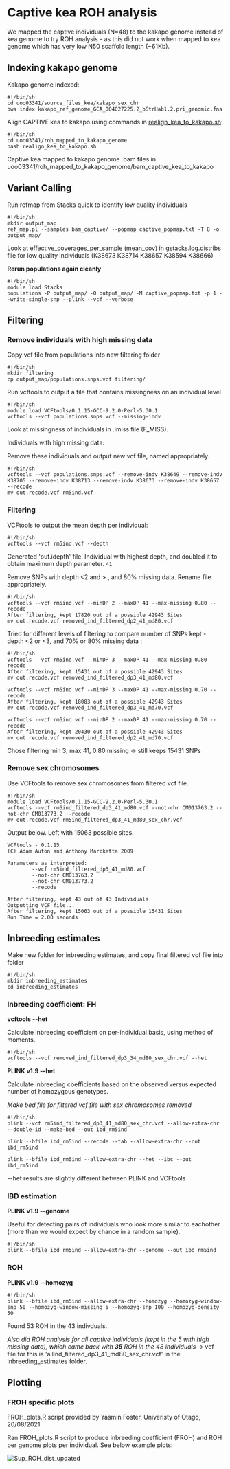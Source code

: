 # Captive kea ROH analysis

We mapped the captive individuals (N=48) to the kakapo genome instead of kea genome to try ROH analysis - as this did not work when mapped to kea genome which has very low N50 scaffold length (~61Kb).

## Indexing kakapo genome 

Kakapo genome indexed:

```
#!/bin/sh
cd uoo03341/source_files_kea/kakapo_sex_chr
bwa index kakapo_ref_genome_GCA_004027225.2_bStrHab1.2.pri_genomic.fna
```

Align CAPTIVE kea to kakapo using commands in [realign_kea_to_kakapo.sh]():

```
#!/bin/sh
cd uoo03341/roh_mapped_to_kakapo_genome
bash realign_kea_to_kakapo.sh
```

Captive kea mapped to kakapo genome .bam files in uoo03341/roh_mapped_to_kakapo_genome/bam_captive_kea_to_kakapo

## Variant Calling

Run refmap from Stacks quick to identify low quality individuals

```
#!/bin/sh
mkdir output_map
ref_map.pl --samples bam_captive/ --popmap captive_popmap.txt -T 8 -o output_map/
```

Look at effective_coverages_per_sample (mean_cov) in gstacks.log.distribs file for low quality individuals (K38673  K38714  K38657  K38594  K38666)

**Rerun populations again cleanly**

```
#!/bin/sh
module load Stacks
populations -P output_map/ -O output_map/ -M captive_popmap.txt -p 1 --write-single-snp --plink --vcf --verbose
```

## Filtering

### Remove individuals with high missing data

Copy vcf file from populations into new filtering folder
```
#!/bin/sh
mkdir filtering
cp output_map/populations.snps.vcf filtering/
```

Run vcftools to output a file that contains missingness on an individual level

```
#!/bin/sh
module load VCFtools/0.1.15-GCC-9.2.0-Perl-5.30.1
vcftools --vcf populations.snps.vcf --missing-indv
```
Look at missingness of individuals in .imiss file (F_MISS).

Individuals with high missing data: 

Remove these individuals and output new vcf file, named appropriately.

```
#!/bin/sh
vcftools --vcf populations.snps.vcf --remove-indv K38649 --remove-indv K38705 --remove-indv K38713 --remove-indv K38673 --remove-indv K38657 --recode
mv out.recode.vcf rm5ind.vcf
```
### Filtering 

VCFtools to output the mean depth per individual:

```
#!/bin/sh
vcftools --vcf rm5ind.vcf --depth
```

Generated 'out.idepth' file. Individual with highest depth, and doubled it to obtain maximum depth parameter. ```41 ```

Remove SNPs with depth <2 and > , and 80% missing data. Rename file appropriately.

```
#!/bin/sh
vcftools --vcf rm5ind.vcf --minDP 2 --maxDP 41 --max-missing 0.80 --recode
After filtering, kept 17820 out of a possible 42943 Sites
mv out.recode.vcf removed_ind_filtered_dp2_41_md80.vcf
```

Tried for different levels of filtering to compare number of SNPs kept - depth <2 or <3, and 70% or 80% missing data :

```
#!/bin/sh
vcftools --vcf rm5ind.vcf --minDP 3 --maxDP 41 --max-missing 0.80 --recode
After filtering, kept 15431 out of a possible 42943 Sites
mv out.recode.vcf removed_ind_filtered_dp3_41_md80.vcf

vcftools --vcf rm5ind.vcf --minDP 3 --maxDP 41 --max-missing 0.70 --recode
After filtering, kept 18083 out of a possible 42943 Sites
mv out.recode.vcf removed_ind_filtered_dp3_41_md70.vcf

vcftools --vcf rm5ind.vcf --minDP 2 --maxDP 41 --max-missing 0.70 --recode
After filtering, kept 20430 out of a possible 42943 Sites
mv out.recode.vcf removed_ind_filtered_dp2_41_md70.vcf
```

Chose filtering min 3, max 41, 0.80 missing -> still keeps 15431 SNPs

### Remove sex chromosomes

Use VCFtools to remove sex chromosomes from filtered vcf file.

```
#!/bin/sh
module load VCFtools/0.1.15-GCC-9.2.0-Perl-5.30.1
vcftools --vcf rm5ind_filtered_dp3_41_md80.vcf --not-chr CM013763.2 --not-chr CM013773.2 --recode
mv out.recode.vcf rm5ind_filtered_dp3_41_md80_sex_chr.vcf
```
Output below. Left with 15063 possible sites.
```
VCFtools - 0.1.15
(C) Adam Auton and Anthony Marcketta 2009

Parameters as interpreted:
        --vcf rm5ind_filtered_dp3_41_md80.vcf
        --not-chr CM013763.2
        --not-chr CM013773.2
        --recode

After filtering, kept 43 out of 43 Individuals
Outputting VCF file...
After filtering, kept 15063 out of a possible 15431 Sites
Run Time = 2.00 seconds
```
## Inbreeding estimates

Make new folder for inbreeding estimates, and copy final filtered vcf file into folder

```
#!/bin/sh
mkdir inbreeding_estimates
cd inbreeding_estimates
```

### Inbreeding coefficient: FH

**vcftools --het**

Calculate inbreeding coefficient on per-individual basis, using method of moments.

```
#!/bin/sh
vcftools --vcf removed_ind_filtered_dp3_34_md80_sex_chr.vcf --het
```

**PLINK v1.9 --het**

Calculate inbreeding coefficients based on the observed versus expected number of homozygous genotypes.

*Make bed file for filtered vcf file with sex chromosomes removed*

```
#!/bin/sh
plink --vcf rm5ind_filtered_dp3_41_md80_sex_chr.vcf --allow-extra-chr --double-id --make-bed --out ibd_rm5ind

plink --bfile ibd_rm5ind --recode --tab --allow-extra-chr --out ibd_rm5ind

plink --bfile ibd_rm5ind --allow-extra-chr --het --ibc --out ibd_rm5ind
```

--het results are slightly different between PLINK and VCFtools

### IBD estimation 

**PLINK v1.9 --genome**

Useful for detecting pairs of individuals who look more similar to eachother (more than we would expect by chance in a random sample).

```
#!/bin/sh
plink --bfile ibd_rm5ind --allow-extra-chr --genome --out ibd_rm5ind
```

### ROH

**PLINK v1.9 --homozyg**

```
#!/bin/sh
plink --bfile ibd_rm5ind --allow-extra-chr --homozyg --homozyg-window-snp 50 --homozyg-window-missing 5 --homozyg-snp 100 --homozyg-density 50
```
Found 53 ROH in the 43 indivduals.

*Also did ROH analysis for all captive individuals (kept in the 5 with high missing data), which came back with **35** ROH in the 48 individuals* -> vcf file for this is 'allind_filtered_dp3_41_md80_sex_chr.vcf' in the inbreeding_estimates folder.

## Plotting

### FROH specific plots

FROH_plots.R script provided by Yasmin Foster, Univeristy of Otago, 20/08/2021.

Ran FROH_plots.R script to produce inbreeding coefficient (FROH) and ROH per genome plots per individual. See below example plots:

![Sup_ROH_dist_updated](https://user-images.githubusercontent.com/85653223/147008175-4e51c231-3504-44ac-bea9-dc7ba8723543.jpg)
